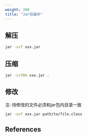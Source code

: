 ```yaml
---
weight: 300
title: "Jar包操作"
---
```


## 解压
```bash
jar -xvf xxx.jar
```

## 压缩
```bash
jar -cvf0m xxx.jar .
```

## 修改
注: 待修改的文件必须和jar包内目录一致  
```bash
jar -uvf xxx.jar path/to/file.class
```

## References



